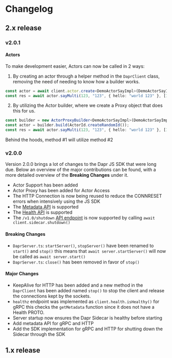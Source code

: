 # Changelog

## 2.x release

### v2.0.1

#### Actors

To make development easier, Actors can now be called in 2 ways:

1. By creating an actor through a helper method in the `DaprClient` class, removing the need of needing to know how a builder works.

```typescript
const actor = await client.actor.create<DemoActorSayImpl>(DemoActorSayImpl);
const res = await actor.sayMulti(123, "123", { hello: "world 123" }, [1, 2, 3]);
```

2. By utilizing the Actor builder, where we create a Proxy object that does this for us.

```typescript
const builder = new ActorProxyBuilder<DemoActorSayImpl>(DemoActorSayImpl, client);
const actor = builder.build(ActorId.createRandomId());
const res = await actor.sayMulti(123, "123", { hello: "world 123" }, [1, 2, 3]);
```

Behind the hoods, method #1 will utilize method #2

### v2.0.0

Version 2.0.0 brings a lot of changes to the Dapr JS SDK that were long due. Below an overview of the major contributions can be found, with a more detailed overview of the **Breaking Changes** under it.

* Actor Support has been added
* Actor Proxy has been added for Actor Access
* The HTTP Connection is now being reused to reduce the CONNRESET errors when intensively using the JS SDK 
* The [Metadata API](https://docs.dapr.io/reference/api/metadata_api/) is supported
* The [Health API](https://docs.dapr.io/reference/api/health_api/) is supported 
* The `/v1.0/shutdown` [API endpoint](https://docs.dapr.io/operations/hosting/kubernetes/kubernetes-job/) is now supported by calling `await client.sidecar.shutdown()`

#### Breaking Changes

* `DaprServer.ts`: `startServer()`, `stopServer()` have been renamed to `start()` and `stop()` this means that `await server.startServer()` will now be called as `await server.start()`
* `DaprServer.ts`: `close()` has been removed in favor of `stop()`

#### Major Changes

* KeepAlive for HTTP has been added and a new method in the `DaprClient` has been added named `stop()` to stop the client and release the connections kept by the sockets.
* `healthz` endpoint was implemented as `client.health.isHealthy()` for gRPC this checks the `getMetadata` function since it does not have a Health PROTO.
* Server startup now ensures the Dapr Sidecar is healthy before starting
* Add metadata API for gRPC and HTTP
* Add the SDK implementation for gRPC and HTTP for shutting down the Sidecar through the SDK

## 1.x release
